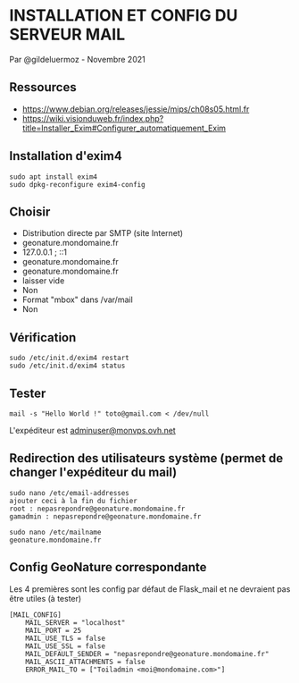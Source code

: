 INSTALLATION ET CONFIG DU SERVEUR MAIL
======================================

Par @gildeluermoz - Novembre 2021

Ressources
----------

- https://www.debian.org/releases/jessie/mips/ch08s05.html.fr
- https://wiki.visionduweb.fr/index.php?title=Installer_Exim#Configurer_automatiquement_Exim

Installation d'exim4
--------------------

```
sudo apt install exim4
sudo dpkg-reconfigure exim4-config
```

Choisir
-------

- Distribution directe par SMTP (site Internet)
- geonature.mondomaine.fr
- 127.0.0.1 ; ::1
- geonature.mondomaine.fr
- geonature.mondomaine.fr
- laisser vide
- Non
- Format "mbox" dans /var/mail
- Non

Vérification
------------

```
sudo /etc/init.d/exim4 restart
sudo /etc/init.d/exim4 status
```

Tester
------

```
mail -s "Hello World !" toto@gmail.com < /dev/null
```

L'expéditeur est adminuser@monvps.ovh.net

Redirection des utilisateurs système (permet de changer l'expéditeur du mail)
-----------------------------------------------------------------------------

```
sudo nano /etc/email-addresses
ajouter ceci à la fin du fichier
root : nepasrepondre@geonature.mondomaine.fr
gamadmin : nepasrepondre@geonature.mondomaine.fr
```

```
sudo nano /etc/mailname
geonature.mondomaine.fr
```

Config GeoNature correspondante
-------------------------------

Les 4 premières sont les config par défaut de Flask_mail et ne devraient pas être utiles (à tester)

```
[MAIL_CONFIG]
    MAIL_SERVER = "localhost"
    MAIL_PORT = 25
    MAIL_USE_TLS = false
    MAIL_USE_SSL = false
    MAIL_DEFAULT_SENDER = "nepasrepondre@geonature.mondomaine.fr"
    MAIL_ASCII_ATTACHMENTS = false
    ERROR_MAIL_TO = ["Toiladmin <moi@mondomaine.com>"]
```
